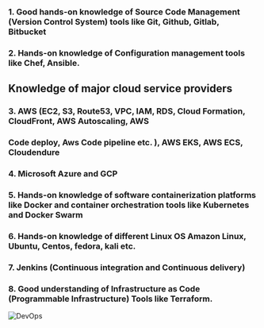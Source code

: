 ###  1. Good hands-on knowledge of Source Code Management (Version Control System) tools like Git, Github, Gitlab, Bitbucket
###  2. Hands-on knowledge of Configuration management tools like Chef, Ansible.

## Knowledge of major cloud service providers 

###  3. AWS (EC2, S3, Route53, VPC, IAM, RDS, Cloud Formation, CloudFront, AWS Autoscaling, AWS
###    Code deploy, Aws Code pipeline etc. ), AWS EKS, AWS ECS, Cloudendure

###  4. Microsoft Azure and GCP 

###  5. Hands-on knowledge of software containerization platforms like Docker and container orchestration tools like Kubernetes and Docker Swarm
###  6. Hands-on knowledge of different Linux OS Amazon Linux, Ubuntu, Centos, fedora, kali etc.
###  7. Jenkins (Continuous integration and Continuous delivery)
###  8. Good understanding of Infrastructure as Code (Programmable Infrastructure) Tools like Terraform.



![DevOps](https://camo.githubusercontent.com/49171418c4e713986437a5f0244d02da2398a9fa830d4d3ab6941aa0099bf7c0/68747470733a2f2f696e746c616e642e636f6d2f77702d636f6e74656e742f75706c6f6164732f323031392f30372f6465766f70732d696e66696e6974792d312d312e706e67)
